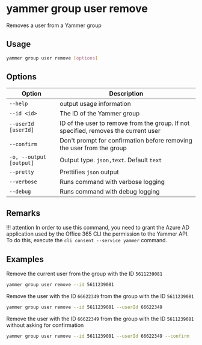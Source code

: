 # yammer group user remove

Removes a user from a Yammer group

## Usage

```sh
yammer group user remove [options]
```

## Options

Option|Description
------|-----------
`--help`|output usage information
`--id <id>`|The ID of the Yammer group
`--userId [userId]`|ID of the user to remove from the group. If not specified, removes the current user
`--confirm`|Don't prompt for confirmation before removing the user from the group
`-o, --output [output]`|Output type. `json,text`. Default `text`
`--pretty`|Prettifies `json` output
`--verbose`|Runs command with verbose logging
`--debug`|Runs command with debug logging

## Remarks

!!! attention
    In order to use this command, you need to grant the Azure AD application used by the Office 365 CLI the permission to the Yammer API. To do this, execute the `cli consent --service yammer` command.

## Examples

Remove the current user from the group with the ID `5611239081`

```sh
yammer group user remove --id 5611239081
```

Remove the user with the ID `66622349` from the group with the ID `5611239081`

```sh
yammer group user remove --id 5611239081 --userId 66622349
```

Remove the user with the ID `66622349` from the group with the ID `5611239081` without asking for confirmation

```sh
yammer group user remove --id 5611239081 --userId 66622349 --confirm
```
